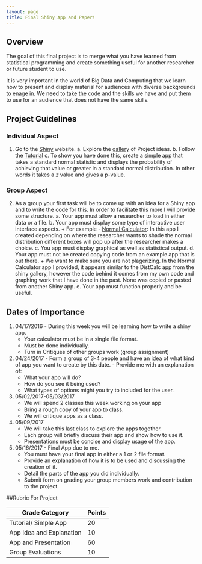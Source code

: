 ```yaml
---
layout: page
title: Final Shiny App and Paper!
---
```


## Overview
  
The goal of this final project is to merge what you have learned from statistical
programming and create something useful for another researcher or future student to use. 

It is very important in the world of Big Data and Computing that we learn how to present and display material for audiences with diverse backgrounds to enage in. We need to take the code and the skills we have and put them to use for an audience that does not have the same skills. 

## Project Guidelines

### Individual Aspect
1. Go to the [Shiny](http://shiny.rstudio.com/) website.
    a. Explore the [gallery](http://shiny.rstudio.com/gallery/) of Project ideas. 
    b. Follow the [Tutorial](http://shiny.rstudio.com/tutorial/)
    c. To show you have done this, create a simple app that takes a standard normal statistic and displays the probability of achieving that value or greater in a standard normal distribution. In other words it takes a $z$ value and gives a p-value. 
    
### Group Aspect
2. As a group your first task will be to come up with an idea for a Shiny app and to write the code for this. In order to facilitate this more I will provide some structure. 
    a. Your app must allow a researcher to load in either data or a file. 
    b. Your app must display some type of interactive user interface aspects. 
        + For example - [Normal Calculator](http://shiny.sullivanstatistics.com/NormCalc): In this app I created depending on where the researcher wants to shade the normal distribution different boxes will pop up after the researcher makes a choice. 
    c. You app must display graphical as well as statistical output. 
    d. Your app must not be created copying code from an example app that is out there.
        + We want to make sure you are not plagerizing. In the Normal Calculator app I provided, it appears similar to the DistCalc app from the shiny gallery, however the code behind it comes from my own code and graphing work that I have done in the past. None was copied or pasted from another Shiny app.
    e. Your app must function properly and be useful. 


## Dates of Importance



1. 04/17/2016 - During this week you will be learning how to write a shiny app.
    - Your calculator must be in a single file format.
    - Must be done individually.
    - Turn in Critiques of other groups work (group assignment)
2. 04/24/2017 - Form a group of 3-4 people and have an idea of what kind of app you want to create by this date.     - Provide me with an explanation of:
    - What your app will do?
    - How do you see it being used?
    - What types of options might you try to included for the user.
3. 05/02/2017-05/03/2017 
    - We will spend 2 classes this week working on your app
    - Bring a rough copy of your app to class.
    - We will critique apps as a class.
4. 05/09/2017
    - We will take this last class to explore the apps together.
    - Each group will briefly discuss their app and show how to use it.
    - Presentations must be concise and display usage of the app.
5. 05/16/2017 - Final App due to me.
    - You must have your final app in either a 1 or 2 file format.
    - Provide an explanation of how it is to be used and discussing the creation of it.
    - Detail the parts of the app you did individually.
    - Submit form on grading your group members work and contribution to the project.
 

##Rubric For Project

Grade Category | Points
-------------- | ------------
Tutorial/ Simple App | 20 
App Idea and Explanation | 10 
App and Presentation | 60
Group Evaluations | 10

